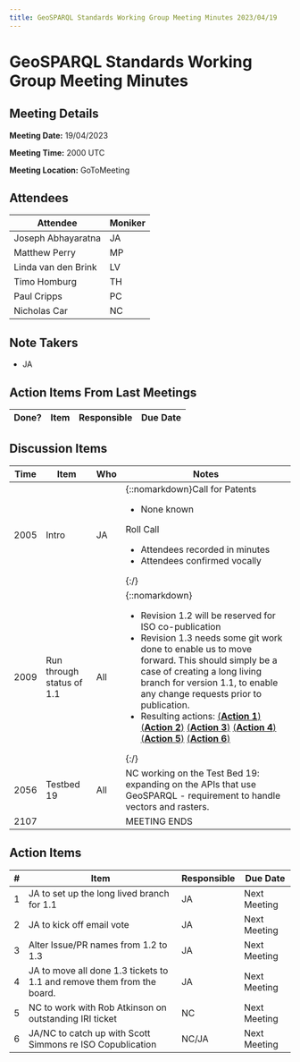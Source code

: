```yaml
---
title: GeoSPARQL Standards Working Group Meeting Minutes 2023/04/19
---
```

# GeoSPARQL Standards Working Group Meeting Minutes
## Meeting Details
**Meeting Date:** 19/04/2023

**Meeting Time:** 2000 UTC

**Meeting Location:** GoToMeeting  

## Attendees

| Attendee | Moniker |
| ---- | ---- |
| Joseph Abhayaratna | JA |
| Matthew Perry | MP |
| Linda van den Brink | LV |
| Timo Homburg | TH |
| Paul Cripps | PC |
| Nicholas Car | NC |


## Note Takers
- JA

## Action Items From Last Meetings

| Done? | Item | Responsible | Due Date |
| ---- | ---- | ---- | --- |


## Discussion Items

| Time | Item | Who | Notes |
| ---- | ---- | ---- | ---- |
| 2005 | Intro | JA | {::nomarkdown}Call for Patents<ul><li>None known</li></ul>Roll Call<ul><li>Attendees recorded in minutes</li><li>Attendees confirmed vocally</li></ul>{:/} |
| 2009 | Run through status of 1.1 | All | {::nomarkdown}<ul><li>Revision 1.2 will be reserved for ISO co-publication</li><li>Revision 1.3 needs some git work done to enable us to move forward. This should simply be a case of creating a long living branch for version 1.1, to enable any change requests prior to publication.</li><li>Resulting actions: [(**Action 1**)](#action_1) [(**Action 2**)](#action_2) [(**Action 3**)](#action_3) [(**Action 4**)](#action_4) [(**Action 5**)](#action_5) [(**Action 6**)](#action_6)</li></ul>{:/}|
| 2056 | Testbed 19 | All | NC working on the Test Bed 19: expanding on the APIs that use GeoSPARQL - requirement to handle vectors and rasters. |
| 2107 | | | MEETING ENDS |

## Action Items

| \# | Item | Responsible | Due Date |
| ---- | ---- | ---- | ---- |
| <span name="action_1">1</span> | JA to set up the long lived branch for 1.1 | JA | Next Meeting |
| <span name="action_2">2</span> | JA to kick off email vote | JA | Next Meeting |
| <span name="action_3">3</span> | Alter Issue/PR names from 1.2 to 1.3 | JA | Next Meeting |
| <span name="action_4">4</span> | JA to move all done 1.3 tickets to 1.1 and remove them from the board. | JA | Next Meeting |
| <span name="action_5">5</span> | NC to work with Rob Atkinson on outstanding IRI ticket | NC | Next Meeting |
| <span name="action_6">6</span> | JA/NC to catch up with Scott Simmons re ISO Copublication | NC/JA | Next Meeting |

